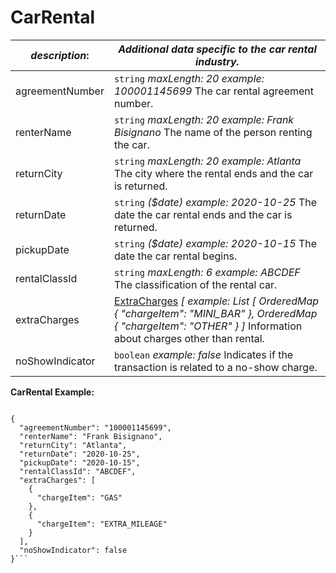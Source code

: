 
# CarRental

| *description*: | *Additional data specific to the car rental industry.*|
|----|----|
| agreementNumber |    ``` string ```   *maxLength: 20 example: 100001145699* The car rental agreement number.|
| renterName |    ``` string ```   *maxLength: 20 example: Frank Bisignano* The name of the person renting the car.|
| returnCity |    ``` string ```   *maxLength: 20 example: Atlanta* The city where the rental ends and the car is returned.|
| returnDate |    ``` string ```   *($date) example: 2020-10-25* The date the car rental ends and the car is returned.|
| pickupDate |    ``` string ```   *($date) example: 2020-10-15* The date the car rental begins.|
| rentalClassId |    ``` string ```   *maxLength: 6 example: ABCDEF* The classification of the rental car.|
| extraCharges |  [ExtraCharges](?path=docs/schemas-md/ExtraCharges.md) *[ example: List [ OrderedMap { "chargeItem": "MINI_BAR" }, OrderedMap { "chargeItem": "OTHER" } ]* Information about charges other than rental.| 
| noShowIndicator |    ``` boolean ```   *example: false* Indicates if the transaction is related to a no-show charge.|

**CarRental Example:**

```{r}

{
  "agreementNumber": "100001145699",
  "renterName": "Frank Bisignano",
  "returnCity": "Atlanta",
  "returnDate": "2020-10-25",
  "pickupDate": "2020-10-15",
  "rentalClassId": "ABCDEF",
  "extraCharges": [
    {
      "chargeItem": "GAS"
    },
    {
      "chargeItem": "EXTRA_MILEAGE"
    }
  ],
  "noShowIndicator": false
}```  






